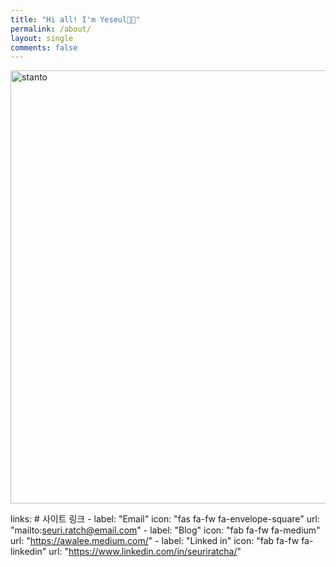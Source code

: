 ```yaml
---
title: "Hi all! I'm Yeseul👋🏻"
permalink: /about/
layout: single
comments: false
---
```

<img width="693" alt="stanto" src="https://github.com/awaseul/awaseul.github.io/assets/156042172/4ac7bdc5-1d61-4ba9-a7da-c6fadaadb9d0">


<i class="fa-brands fa-medium"></i>

links: # 사이트 링크
     - label: "Email"
       icon: "fas fa-fw fa-envelope-square"
        url: "mailto:seuri.ratch@email.com"
     - label: "Blog"
       icon: "fab fa-fw fa-medium"
        url: "https://awalee.medium.com/"
     - label: "Linked in"
       icon: "fab fa-fw fa-linkedin"
       url: "https://www.linkedin.com/in/seuriratcha/"
